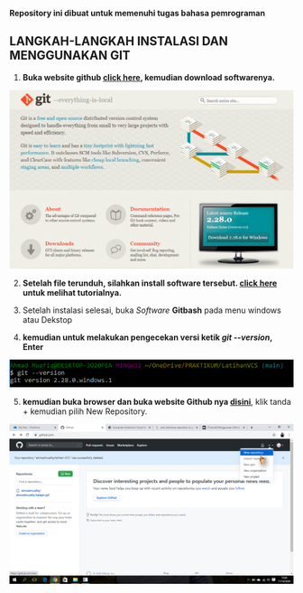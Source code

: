**Repository ini dibuat untuk memenuhi tugas bahasa pemrograman**

## LANGKAH-LANGKAH INSTALASI DAN MENGGUNAKAN GIT

1. **Buka website github [click here](https://git-scm.com/), kemudian download softwarenya.**

![gambar git scm](picture/gitweb.PNG)

2. **Setelah file terunduh, silahkan install software tersebut. [click here](https://www.niagahoster.co.id/blog/git-tutorial-dasar/) untuk melihat tutorialnya.**

3. Setelah instalasi selesai, buka *Software* **Gitbash** pada menu windows atau Dekstop

4. **kemudian untuk melakukan pengecekan versi ketik *git --version*, Enter**

![gambar git scm](picture/gitversion.PNG)

5. **kemudian buka browser dan buka website Github nya [disini](https://github.com/)**, klik tanda + kemudian pilih New Repository. 

![gambar git scm](picture/web1.png)